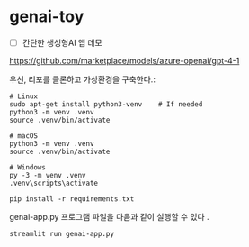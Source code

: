 # genai-toy

- [ ] 간단한 생성형AI 앱 데모

https://github.com/marketplace/models/azure-openai/gpt-4-1  

우선, 리포를 클론하고 가상환경을 구축한다.:  
```
# Linux
sudo apt-get install python3-venv    # If needed
python3 -m venv .venv
source .venv/bin/activate

# macOS
python3 -m venv .venv
source .venv/bin/activate

# Windows
py -3 -m venv .venv
.venv\scripts\activate
```
```
pip install -r requirements.txt
```

genai-app.py 프로그램 파일을 다음과 같이 실행할 수 있다 .  

```
streamlit run genai-app.py
```

